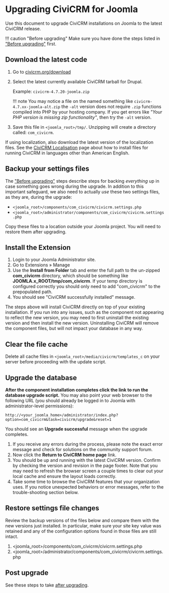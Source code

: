 # Upgrading CiviCRM for Joomla

Use this document to upgrade CiviCRM installations on Joomla to the latest CiviCRM release.

!!! caution "Before upgrading"
    Make sure you have done the steps listed in ["Before upgrading"](/upgrade/index.md#before-upgrading) first.

## Download the latest code

1. Go to [civicrm.org/download](https://civicrm.org/download)
1. Select the latest currently available CiviCRM tarball for Drupal.

    Example: `civicrm-4.7.20-joomla.zip`

    !!! note
        You may notice a file on the named something like `civicrm-4.7.xx-joomla-alt.zip` the `-alt` version does not require `.zip` functions compiled into PHP by your hosting company. If you get errors like _"Your PHP version is missing zip functionality"_, then try the `-alt` version.

1. Save this file in `<joomla_root>/tmp/`. Unzipping will create a directory called: `com_civicrm`.

If using localization, also download the latest version of the localization files. See the [CiviCRM Localisation](http://wiki.civicrm.org/confluence/display/CRMDOC40/CiviCRM+Localisation) page about how to install files for running CiviCRM in languages other than American English.

## Backup your settings files

The ["Before upgrading"](/upgrade/index.md#before-upgrading) steps describe steps for backing _everything_ up in case something goes wrong during the upgrade. In addition to this important safeguard, we also need to actually _use_ these two settings files, as they are, during the upgrade:

* `<joomla_root>/components/com_civicrm/civicrm.settings.php`
* `<joomla_root>/administrator/components/com_civicrm/civicrm.settings.php`
    
Copy these files to a location outside your Joomla project. You will need to restore them after upgrading.

## Install the Extension

1. Login to your Joomla Administrator site.
1. Go to Extensions » Manage
1. Use the **Install from Folder** tab and enter the full path to the un-zipped **com_civicrm** directory, which should be something like **JOOMLA.x_ROOT/tmp/com_civicrm**. If your temp directory is configured correctly you should only need to add "com_civicrm" to the prepopulated path.
1. You should see "CiviCRM successfully installed" message.

The steps above will install CiviCRM directly on top of your existing installation. If you run into any issues, such as the component not appearing to reflect the new version, you may need to first uninstall the existing version and then install the new version. Uninstalling CiviCRM will remove the component files, but will not impact your database in any way.

## Clear the file cache

Delete all cache files in `<joomla_root>/media/civicrm/templates_c` on your server before proceeding with the update script.

## Upgrade the database

**After the component installation completes click the link to run the database upgrade script.** You may also point your web browser to the following URL (you should already be logged in to Joomla with administrator-level permissions):

```
http://<your_joomla_home>/administrator/index.php?option=com_civicrm&task=civicrm/upgrade&reset=1
```

You should see an **Upgrade successful** message when the upgrade completes.

1. If you receive any errors during the process, please note the exact error message and check for solutions on the community support forum.
1. Now click the **Return to CiviCRM home page** link.
1. You should be up and running with the latest CiviCRM version. Confirm by checking the version and revision in the page footer. Note that you may need to refresh the browser screen a couple times to clear out your local cache and ensure the layout loads correctly.
1. Take some time to browse the CiviCRM features that your organization uses. If you notice unexpected behaviors or error messages, refer to the trouble-shooting section below.



## Restore settings file changes

Review the backup versions of the files below and compare them with the new versions just installed. In particular, make sure your site key value was retained and any of the configuration options found in those files are still intact.

1. <joomla_root>/components/com_civicrm/civicrm.settings.php
1. <joomla_root>/administrator/components/com_civicrm/civicrm.settings.php

## Post upgrade

See these steps to take [after upgrading](/upgrade/index.md#after-upgrading).

